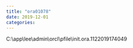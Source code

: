 ```yaml
---
title: "ora01078"
date: 2019-12-01
categories: 
---
```

C:\app\lee\admin\orcl\pfile\init.ora.1122019174049
